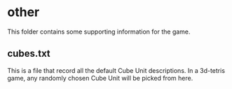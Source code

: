 # other

This folder contains some supporting information for the game.

## cubes.txt
This is a file that record all the default Cube Unit descriptions. In a 3d-tetris game, any randomly chosen Cube Unit will be picked from here.
